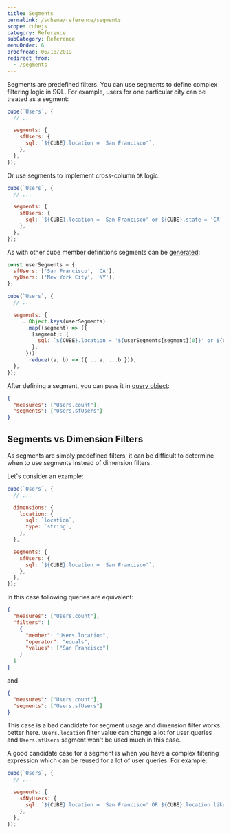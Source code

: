 ```yaml
---
title: Segments
permalink: /schema/reference/segments
scope: cubejs
category: Reference
subCategory: Reference
menuOrder: 6
proofread: 06/18/2019
redirect_from:
  - /segments
---
```


Segments are predefined filters. You can use segments to define complex
filtering logic in SQL. For example, users for one particular city can be
treated as a segment:

```javascript
cube(`Users`, {
  // ...

  segments: {
    sfUsers: {
      sql: `${CUBE}.location = 'San Francisco'`,
    },
  },
});
```

Or use segments to implement cross-column `OR` logic:

```javascript
cube(`Users`, {
  // ...

  segments: {
    sfUsers: {
      sql: `${CUBE}.location = 'San Francisco' or ${CUBE}.state = 'CA'`,
    },
  },
});
```

As with other cube member definitions segments can be
[generated][ref-schema-gen]:

```javascript
const userSegments = {
  sfUsers: ['San Francisco', 'CA'],
  nyUsers: ['New York City', 'NY'],
};

cube(`Users`, {
  // ...

  segments: {
    ...Object.keys(userSegments)
      .map((segment) => ({
        [segment]: {
          sql: `${CUBE}.location = '${userSegments[segment][0]}' or ${CUBE}.state = '${userSegments[segment][1]}'`,
        },
      }))
      .reduce((a, b) => ({ ...a, ...b })),
  },
});
```

After defining a segment, you can pass it in [query object][ref-backend-query]:

```json
{
  "measures": ["Users.count"],
  "segments": ["Users.sfUsers"]
}
```

## Segments vs Dimension Filters

As segments are simply predefined filters, it can be difficult to determine when
to use segments instead of dimension filters.

Let's consider an example:

```javascript
cube(`Users`, {
  // ...

  dimensions: {
    location: {
      sql: `location`,
      type: `string`,
    },
  },

  segments: {
    sfUsers: {
      sql: `${CUBE}.location = 'San Francisco'`,
    },
  },
});
```

In this case following queries are equivalent:

```json
{
  "measures": ["Users.count"],
  "filters": [
    {
      "member": "Users.location",
      "operator": "equals",
      "values": ["San Francisco"]
    }
  ]
}
```

and

```json
{
  "measures": ["Users.count"],
  "segments": ["Users.sfUsers"]
}
```

This case is a bad candidate for segment usage and dimension filter works better
here. `Users.location` filter value can change a lot for user queries and
`Users.sfUsers` segment won't be used much in this case.

A good candidate case for a segment is when you have a complex filtering
expression which can be reused for a lot of user queries. For example:

```javascript
cube(`Users`, {
  // ...

  segments: {
    sfNyUsers: {
      sql: `${CUBE}.location = 'San Francisco' OR ${CUBE}.location like '%New York%'`,
    },
  },
});
```

[ref-backend-query]: /query-format
[ref-schema-gen]: /recipes/schema-generation
